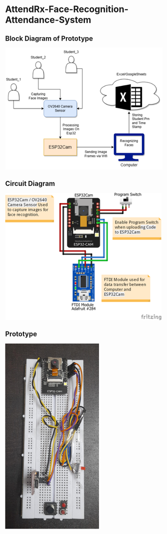 # AttendRx-Face-Recognition-Attendance-System

## Block Diagram of Prototype

<img src="AttendRx.drawio.png">

## Circuit Diagram

<img src="Circuit_Diagram_bb.png" width="500">

## Prototype

<img src="ProjectImg.jpg" width="300" height = "auto" >
